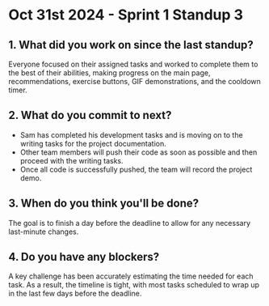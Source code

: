 # Oct 31st 2024 - Sprint 1 Standup 3

## 1. What did you work on since the last standup?
Everyone focused on their assigned tasks and worked to complete them to the best of their abilities, making progress on the main page, recommendations, exercise buttons, GIF demonstrations, and the cooldown timer.

## 2. What do you commit to next?
- Sam has completed his development tasks and is moving on to the writing tasks for the project documentation.
- Other team members will push their code as soon as possible and then proceed with the writing tasks.
- Once all code is successfully pushed, the team will record the project demo.

## 3. When do you think you'll be done?
 The goal is to finish a day before the deadline to allow for any necessary last-minute changes.

## 4. Do you have any blockers?
A key challenge has been accurately estimating the time needed for each task. As a result, the timeline is tight, with most tasks scheduled to wrap up in the last few days before the deadline.
